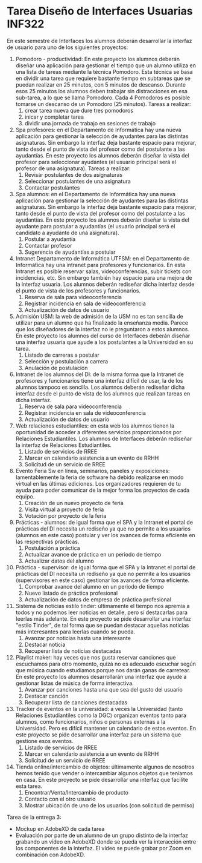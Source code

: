 # Tarea Diseño de Interfaces Usuarias INF322

En este semestre de Interfaces los alumnos deberán desarrollar la interfaz de usuario para uno de los siguientes proyectos:

1. Pomodoro - productividad: En este proyecto los alumnos deberán diseñar una aplicación para gestionar el tiempo que un alumno utiliza en una lista de tareas mediante la técnica Pomodoro. Esta técnica se basa en dividir una tarea que requiere bastante tiempo en subtareas que se puedan realizar en 25 minutos, con 5 minutos de descanso. Durante esos 25 minutos los alumnos deben trabajar sin distracciones en esa sub-tarea, a lo que se llama Pomodoro. Cada 4 Pomodoros es posible tomarse un descanso de un Pomodoro (25 minutos). Tareas a realizar: 
   1. crear tarea nueva que dure tres pomodoros
   2. inicar y completar tarea
   3. dividir una jornada de trabajo en sesiones de trabajo
2. Spa profesores: en el Departamento de Informática hay una nueva aplicación para gestionar la selección de ayudantes para las distintas asignaturas. Sin embargo la interfaz deja bastante espacio para mejorar, tanto desde el punto de vista del profesor como del postulante a las ayudantías. En este proyecto los alumnos deberán diseñar la vista del profesor para seleccionar ayudantes (el usuario principal será el profesor de una asignatura). Tareas a realizar:
   1. Revisar postulantes de dos asignaturas
   2. Seleccionar postulantes de una asignatura
   3. Contactar postulantes
3. Spa alumnos: en el Departamento de Informática hay una nueva aplicación para gestionar la selección de ayudantes para las distintas asignaturas. Sin embargo la interfaz deja bastante espacio para mejorar, tanto desde el punto de vista del profesor como del postulante a las ayudantías. En este proyecto los alumnos deberán diseñar la vista del ayudante para postular a ayudantías (el usuario principal será el candidato a ayudante de una asignatura).
   1. Postular a ayudantía
   2. Contactar profesor
   3. Sugerencia de ayudantías a postular
4. Intranet Departamento de Informática UTFSM: en el Departamento de Informática hay una intranet para profesores y funcionarios. En esta Intranet es posible reservar salas, videoconferencias, subir tickets con incidencias, etc. Sin embargo también hay espacio para una mejora de la interfaz usuaria. Los alumnos deberán rediseñar dicha interfaz desde el punto de vista de los profesores y funcionarios.
   1. Reserva de sala para videoconferencia
   2. Registrar incidencia en sala de videoconferencia
   3. Actualización de datos de usuario
5. Admisión USM: la web de admisión de la USM no es tan sencilla de utilizar para un alumno que ha finalizado la enseñanza media. Parece que los diseñadores de la interfaz no le preguntaron a estos alumnos. En este proyecto los alumnos del curso de Interfaces deberán diseñar una interfaz usuaria que ayude a los postulantes a la Universidad en su tarea.
   1. Listado de carreras a postular
   2. Selección y postulación a carrera
   3. Anulación de postulación
6. Intranet de los alumnos del DI: de la misma forma que la Intranet de profesores y funcionarios tiene una interfaz difícil de usar, la de los alumnos tampoco es sencilla. Los alumnos deberán rediseñar dicha interfaz desde el punto de vista de los alumnos que realizan tareas en dicha interfaz.
   1. Reserva de sala para videoconferencia
   2. Registrar incidencia en sala de videoconferencia
   3. Actualización de datos de usuario
7. Web relaciones estudiantiles: en esta web los alumnos tienen la oportunidad de acceder a diferentes servicios proporcionados por Relaciones Estudiantiles. Los alumnos de Interfaces deberán rediseñar la interfaz de Relaciones Estudiantiles.
   1. Listado de servicios de RREE
   2. Marcar en calendario asistencia a un evento de RRHH
   3. Solicitud de un servicio de RREE
8. Evento Feria Sw en línea, seminarios, paneles y exposiciones: lamentablemente la feria de software ha debido realizarse en modo virtual en las últimas ediciones. Los organizadores requieren de tu ayuda para poder comunicar de la mejor forma los proyectos de cada equipo.
   1. Creación de un nuevo proyecto de feria
   2. Visita virtual a proyecto de feria
   3. Votación por proyecto de la feria
9.  Prácticas - alumnos: de igual forma que el SPA y la Intranet el portal de prácticas del DI necesita un rediseño ya que no permite a los usuarios (alumnos en este caso) postular y ver los avances de forma eficiente en las respectivas prácticas.
    1.  Postulación a práctica
    2.  Actualizar avance de práctica en un periodo de tiempo
    3.  Actualizar datos del alumno 
10. Práctica - supervisor: de igual forma que el SPA y la Intranet el portal de prácticas del DI necesita un rediseño ya que no permite a los usuarios (supervisores en este caso) gestionar los avances de forma eficiente. 
    1.  Comprobar avance del alumno en un periodo de tiempo
    2.  Nuevo listado de práctica profesional
    3.  Actualización de datos de empresa de práctica profesional
11. Sistema de noticias estilo tinder: últimamente el tiempo nos apremia a todos y no podemos leer noticias en detalle, pero sí destacarlas para leerlas más adelante. En este proyecto se pide desarrollar una interfaz "estilo Tinder", de tal forma que se puedan destacar aquellas noticias más interesantes para leerlas cuando se pueda.
    1.  Avanzar por noticias hasta una interesante
    2.  Destacar noticia
    3.  Recuperar lista de noticias destacadas
12. Playlist maker: hay veces que nos gusta reservar canciones que escuchamos para otro momento, quizá no es adecuado escuchar según que música cuando estudiamos porque nos darán ganas de carretear. En este proyecto los alumnos desarrollarán una interfaz que ayude a gestionar listas de música de forma interactiva.
    1.  Avanzar por canciones hasta una que sea del gusto del usuario
    2.  Destacar canción
    3.  Recuperar lista de canciones destacadas
13. Tracker de eventos en la universidad: a veces la Universidad (tanto Relaciones Estudiantiles como la DGC) organizan eventos tanto para alumnos, como funcionarios, niños o personas externas a la Universidad. Pero es difícil mantener un calendario de estos eventos. En este proyecto se pide desarrollar una interfaz para un sistema que gestione esos eventos.
    1. Listado de servicios de RREE
    2. Marcar en calendario asistencia a un evento de RRHH
    3. Solicitud de un servicio de RREE
14. Tienda online/intercambio de objetos: últimamente algunos de nosotros hemos tenido que vender o intercambiar algunos objetos que teníamos en casa. En este proyecto se pide desarrollar una interfaz que facilite esta tarea.
    1. Encontrar/Venta/Intercambio de producto
    2. Contacto con el otro usuario
    3. Mostrar ubicación de uno de los usuarios (con solicitud de permiso) 

Tarea de la entrega 3:
 - Mockup en AdobeXD de cada tarea
 - Evaluación por parte de un alumno de un grupo distinto de la interfaz grabando un vídeo en AdobeXD donde se pueda ver la interacción entre los componentes de la interfaz. El vídeo se puede grabar por Zoom en combinación con AdobeXD.
